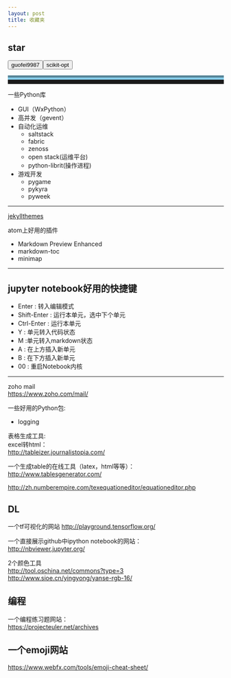 ```yaml
---
layout: post
title: 收藏夹
---
```


## star
<script src="http://www.guofei.site/star_counter/star_counter.js"></script> <!--引用js代码-->
<script>
function func_1(github_id){
  document.getElementById("star_counter").innerHTML = cal_github_star(github_id)
}
</script>



<input name="Button" type="button" value="guofei9987" onClick="func_1('guofei9987')"><input name="Button" type="button" value="scikit-opt" onClick="func_1('scikit-opt')">

<p id="star_counter"></p>



















<hr style="height:10px;border:none;border-top:10px groove skyblue;" />

一些Python库
- GUI（WxPython）
- 高并发（gevent）
- 自动化运维
    - saltstack
    - fabric
    - zenoss
    - open stack(运维平台)
    - python-librit(操作进程)
- 游戏开发
    - pygame
    - pykyra
    - pyweek




-----------------------


[jekyllthemes](http://jekyllthemes.org/)



atom上好用的插件
- Markdown Preview Enhanced
- markdown-toc
- minimap


----------------------
## jupyter notebook好用的快捷键
- Enter : 转入编辑模式
- Shift-Enter : 运行本单元，选中下个单元
- Ctrl-Enter : 运行本单元
- Y : 单元转入代码状态
- M :单元转入markdown状态
- A : 在上方插入新单元
- B : 在下方插入新单元
- 00 : 重启Notebook内核

----------------------
zoho mail  
https://www.zoho.com/mail/

一些好用的Python包:
- logging


表格生成工具:  
excel转html：  
http://tableizer.journalistopia.com/    


一个生成table的在线工具（latex，html等等）：  
http://www.tablesgenerator.com/

http://zh.numberempire.com/texequationeditor/equationeditor.php


## DL
一个tf可视化的网站
http://playground.tensorflow.org/



一个直接展示github中ipython notebook的网站：  
http://nbviewer.jupyter.org/


2个颜色工具  
http://tool.oschina.net/commons?type=3  
http://www.sioe.cn/yingyong/yanse-rgb-16/  
## 编程
一个编程练习题网站：  
https://projecteuler.net/archives

## 一个emoji网站
https://www.webfx.com/tools/emoji-cheat-sheet/
